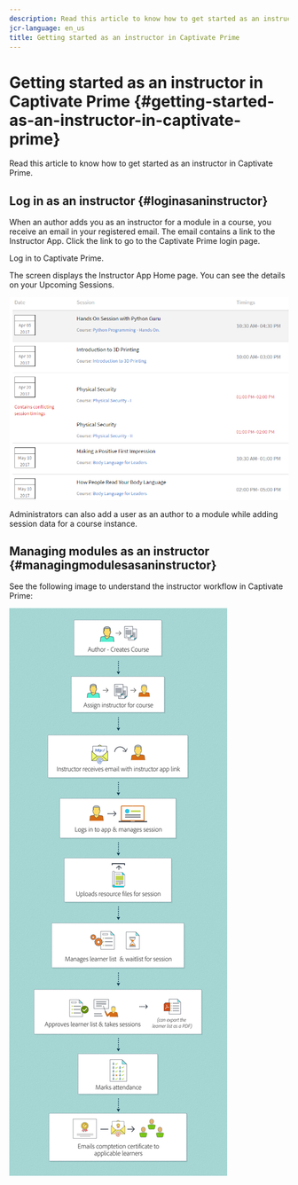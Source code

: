 ```yaml
---
description: Read this article to know how to get started as an instructor in Captivate Prime.
jcr-language: en_us
title: Getting started as an instructor in Captivate Prime
---
```



# Getting started as an instructor in Captivate Prime {#getting-started-as-an-instructor-in-captivate-prime}

Read this article to know how to get started as an instructor in Captivate Prime.

## Log in as an instructor {#loginasaninstructor}

When an author adds you as an instructor for a module in a course, you receive an email in your registered email. The email contains a link to the Instructor App. Click the link to go to the Captivate Prime login page.

Log in to Captivate Prime.

The screen displays the Instructor App Home page. You can see the details on your Upcoming Sessions.

![](assets/instructor-upcomingsession.png)

Administrators can also add a user as an author to a module while adding session data for a course instance.

## Managing modules as an instructor {#managingmodulesasaninstructor}

See the following image to understand the instructor workflow in Captivate Prime:

![](assets/instructor.jpg)


